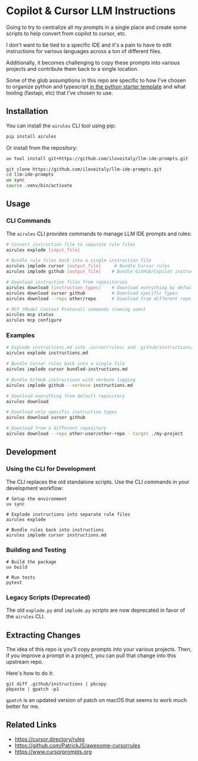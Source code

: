 # Copilot & Cursor LLM Instructions

Going to try to centralize all my prompts in a single place and create some scripts to help convert from copilot to cursor, etc.

I don't want to be tied to a specific IDE and it's a pain to have to edit instructions for various languages across a ton of different files.

Additionally, it becomes challenging to copy these prompts into various projects and contribute them back to a single location.

Some of the glob assumptions in this repo are specific to how I've chosen to organize python and typescript [in the python starter template](https://github.com/iloveitaly/python-starter-template) and what tooling (fastapi, etc) that I've chosen to use.

## Installation

You can install the `airules` CLI tool using pip:

```sh
pip install airules
```

Or install from the repository:

```sh
uv tool install git+https://github.com/iloveitaly/llm-ide-prompts.git
```

```sh
git clone https://github.com/iloveitaly/llm-ide-prompts.git
cd llm-ide-prompts
uv sync
source .venv/bin/activate
```

## Usage

### CLI Commands

The `airules` CLI provides commands to manage LLM IDE prompts and rules:

```sh
# Convert instruction file to separate rule files
airules explode [input_file]

# Bundle rule files back into a single instruction file
airules implode cursor [output_file]     # Bundle Cursor rules
airules implode github [output_file]    # Bundle GitHub/Copilot instructions

# Download instruction files from repositories
airules download [instruction_types]    # Download everything by default
airules download cursor github          # Download specific types
airules download --repo other/repo      # Download from different repo

# MCP (Model Context Protocol) commands (coming soon)
airules mcp status
airules mcp configure
```

### Examples

```sh
# Explode instructions.md into .cursor/rules/ and .github/instructions/
airules explode instructions.md

# Bundle Cursor rules back into a single file
airules implode cursor bundled-instructions.md

# Bundle GitHub instructions with verbose logging
airules implode github --verbose instructions.md

# Download everything from default repository
airules download

# Download only specific instruction types
airules download cursor github

# Download from a different repository
airules download --repo other-user/other-repo --target ./my-project
```

## Development

### Using the CLI for Development

The CLI replaces the old standalone scripts. Use the CLI commands in your development workflow:

```shell
# Setup the environment
uv sync

# Explode instructions into separate rule files
airules explode

# Bundle rules back into instructions
airules implode cursor instructions.md
```

### Building and Testing

```shell
# Build the package
uv build

# Run tests
pytest
```

### Legacy Scripts (Deprecated)

The old `explode.py` and `implode.py` scripts are now deprecated in favor of the `airules` CLI.


## Extracting Changes

The idea of this repo is you'll copy prompts into your various projects. Then, if you improve a prompt in a project, you can pull that change into this upstream repo.

Here's how to do it:

```shell
git diff .github/instructions | pbcopy
pbpaste | gpatch -p1
```

`gpatch` is an updated version of patch on macOS that seems to work much better for me.

## Related Links

* https://cursor.directory/rules
* https://github.com/PatrickJS/awesome-cursorrules
* https://www.cursorprompts.org
